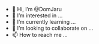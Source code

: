 - 👋 Hi, I’m @DomJaru
- 👀 I’m interested in ...
- 🌱 I’m currently learning ...
- 💞️ I’m looking to collaborate on ...
- 📫 How to reach me ...

<!---
DomJaru/DomJaru is a ✨ special ✨ repository because its `README.md` (this file) appears on your GitHub profile.
You can click the Preview link to take a look at your changes.
--->
